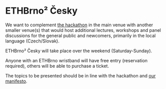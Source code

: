 # ETHBrno² Česky

We want to complement [the hackathon](hackathon.md) in the main venue with another smaller venue(s) that would host additional lectures, workshops and panel discussions for the general public and newcomers, primarily in the local language (Czech/Slovak).

ETHBrno² Česky will take place over the weekend (Saturday-Sunday).

Anyone with an ETHBrno wristband will have free entry (reservation required), others will be able to purchase a ticket.

The topics to be presented should be in line with the hackathon and [our manifesto](./#manifesto).
